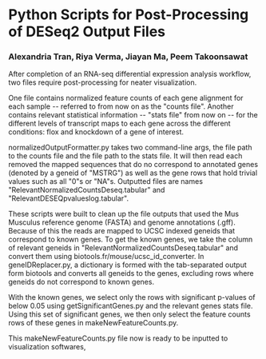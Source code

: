 # Python Scripts for Post-Processing of DESeq2 Output Files
### Alexandria Tran, Riya Verma, Jiayan Ma, Peem Takoonsawat

After completion of an RNA-seq differential expression analysis workflow, two files require post-processing for neater visualization. 

One file contains normalized feature counts of each gene alignment for each sample -- referred to from now on as the "counts file". 
Another contains relevant statistical information -- "stats file" from now on -- for the different levels of transcript maps to each gene across the different conditions: flox and knockdown of a gene of interest. 

normalizedOutputFormatter.py takes two command-line args, the file path to the counts file and the file path to the stats file. It will then read each removed the mapped sequences that do no correspond to annotated genes (denoted by a geneid of "MSTRG") as well as the gene rows that hold trivial values such as all "0"s or "NA"s. Outputted files are names "RelevantNormalizedCountsDeseq.tabular" and "RelevantDESEQpvalueslog.tabular".


These scripts were built to clean up the file outputs that used the Mus Musculus reference genome (FASTA) and genome annotations (.gff). Because of this the reads are mapped to UCSC indexed geneids that correspond to known genes. To get the known genes, we take the column of relevant geneids in "RelevantNormalizedCountsDeseq.tabular" and convert them using biotools.fr/mouse/ucsc_id_converter. In geneIDReplacer.py, a dictionary is formed with the tab-separated output form biotools and converts all geneids to the genes, excluding rows where geneids do not correspond to known genes. 


With the known genes, we select only the rows with significant p-values of below 0.05 using getSignificantGenes.py and the relevant genes stats file. Using this set of significant genes, we then only select the feature counts rows of these genes in makeNewFeatureCounts.py. 

This makeNewFeatureCounts.py file now is ready to be inputted to visualization softwares, 
